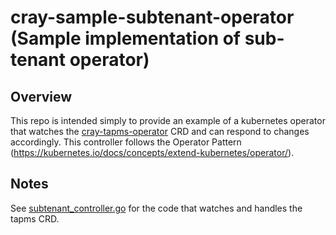 # cray-sample-subtenant-operator (Sample implementation of sub-tenant operator)

## Overview

This repo is intended simply to provide an example of a kubernetes operator that watches the [cray-tapms-operator](https://github.com/Cray-HPE/cray-tapms-operator) CRD and can respond to changes accordingly.  This controller follows the Operator Pattern (https://kubernetes.io/docs/concepts/extend-kubernetes/operator/).

## Notes

See [subtenant_controller.go](https://github.com/Cray-HPE/cray-sample-subtenant-operator/blob/main/controllers/subtenant_controller.go) for the code that watches and handles the tapms CRD.


